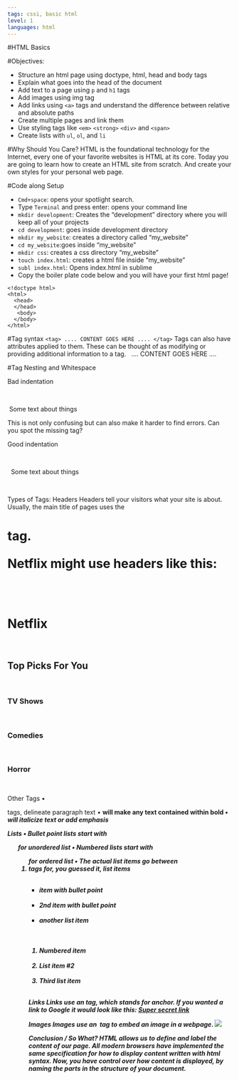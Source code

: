 ```yaml
---
tags: cssi, basic html
level: 1
languages: html
---
```

#HTML Basics

#Objectives:
+	Structure an html page using doctype, html, head and body tags
+	Explain what goes into the head of the document
+	Add text to a page using `p` and `h1` tags
+	Add images using img tag
+	Add links using `<a>` tags and understand the difference between relative and absolute paths
+	Create multiple pages and link them
+	Use styling tags like `<em>` `<strong>` `<div>` and `<span>`
+	Create lists with `ul`, `ol`, and `li`


#Why Should You Care?
HTML is the foundational technology for the Internet, every one of your favorite websites is HTML at its core. Today you are going to learn how to create an HTML site from scratch. And create your own styles for your personal web page.

#Code along Setup
+	`Cmd+space`: opens your spotlight search.
+	Type `Terminal` and press enter: opens your command line
+	`mkdir development`: Creates the “development” directory where you will keep all of your projects
+	`cd development`: goes inside development directory
+	`mkdir my_website`: creates a directory called “my_website”
+	`cd my_website`:goes inside “my_website”
+	`mkdir css`: creates a css directory “my_website”
+	`touch index.html`: creates a html file inside “my_website”
+	`subl index.html`: Opens index.html in sublime
+  Copy the boiler plate code below and you will have your first html page!
```
<!doctype html>
<html>
  <head>
  </head>
   <body>
  </body>
</html>
```

#Tag syntax
```<tag> .... CONTENT GOES HERE .... </tag>```
Tags can also have attributes applied to them. These can be thought of as modifying or providing additional information to a tag.
<tag attribute="attribute value">  .... CONTENT GOES HERE .... </tag>

#Tag Nesting and Whitespace

Bad indentation
<html><head><title>The end of the world as we know it</title> </head><body><p> Some text about things</p></body>
This is not only confusing but can also make it harder to find errors. Can you spot the missing tag?

Good indentation
<html>   <head>     <title>       The end of the world as we know it     </title>   </head>   <body>     <p>       Some text about things     </p>   </body>


Types of Tags:
Headers
Headers tell your visitors what your site is about. Usually, the main title of pages uses the <h1> tag.

Netflix might use headers like this:

<!DOCTYPE html> <body>   <h1>Netflix</h1>   <h2>Top Picks For You</h2>   <!-- your top picks would be here! -->   <h3>TV Shows</h3>   <!-- TV Shows would be here! -->   <h3>Comedies</h3>   <!-- Comedies here! -->   <h3>Horror</h3>   <!-- Horror Movies here! --> </body>

Other Tags
	•	<p> tags, delineate paragraph text
	•	<strong> will make any text contained within bold
	•	<em> will italicize text or add emphasis

Lists
	•	Bullet point lists start with <ul> for unordered list
	•	Numbered lists start with <ol> for ordered list
	•	The actual list items go between <li> tags for, you guessed it, list items
<ul>   <li>item with bullet point</li>   <li>2nd item with bullet point</li>   <li>another list item</li> </ul>  <ol>   <li>Numbered item</li>   <li>List item #2</li>   <li>Third list item</li> </ol>

Links
Links use an <a> tag, which stands for anchor. If you wanted a link to Google it would look like this:
<a href="http://www.google.com">Super secret link</a>

Images
Images use an <img> tag to embed an image in a webpage.
<img src="your_image_location">

Conclusion / So What?
HTML allows us to define and label the content of our page. All modern browsers have implemented the same specification for how to display content written with html syntax. Now, you have control over how content is displayed, by naming the parts in the structure of your document.
